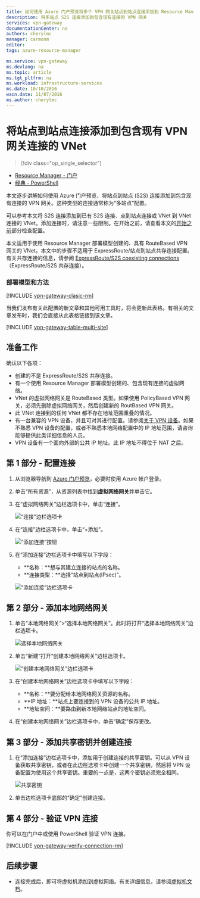 ```yaml
---
title: 如何使用 Azure 门户预览将多个 VPN 网关站点到站点连接添加到 Resource Manager 部署模型的虚拟网络 | Azure
description: 将多站点 S2S 连接添加到包含现有连接的 VPN 网关
services: vpn-gateway
documentationCenter: na
authors: cherylmc
manager: carmonm
editor: 
tags: azure-resource-manager

ms.service: vpn-gateway
ms.devlang: na
ms.topic: article
ms.tgt_pltfrm: na
ms.workload: infrastructure-services
ms.date: 10/10/2016
wacn.date: 11/07/2016
ms.author: cherylmc
---
```


# 将站点到站点连接添加到包含现有 VPN 网关连接的 VNet

> [!div class="op_single_selector"]
- [Resource Manager - 门户](./vpn-gateway-howto-multi-site-to-site-resource-manager-portal.md)
- [经典 - PowerShell](./vpn-gateway-multi-site.md)

本文逐步讲解如何使用 Azure 门户预览，将站点到站点 (S2S) 连接添加到包含现有连接的 VPN 网关。这种类型的连接通常称为“多站点”配置。

可以参考本文将 S2S 连接添加到已有 S2S 连接、点到站点连接或 VNet 到 VNet 连接的 VNet。添加连接时，请注意一些限制。在开始之前，请查看本文的[开始之前](#before)部分检查配置。

本文适用于使用 Resource Manager 部署模型创建的、具有 RouteBased VPN 网关的 VNet。本文中的步骤不适用于 ExpressRoute/站点到站点共存连接配置。有关共存连接的信息，请参阅 [ExpressRoute/S2S coexisting connections](../expressroute/expressroute-howto-coexist-resource-manager.md)（ExpressRoute/S2S 共存连接）。

### 部署模型和方法

[!INCLUDE [vpn-gateway-clasic-rm](../../includes/vpn-gateway-classic-rm-include.md)]

当我们发布有关此配置的新文章和其他可用工具时，将会更新此表格。有相关的文章发布时，我们会直接从此表格链接到该文章。

[!INCLUDE [vpn-gateway-table-multi-site](../../includes/vpn-gateway-table-multisite-include.md)]

## <a name="before"></a>准备工作

确认以下各项：

- 创建的不是 ExpressRoute/S2S 共存连接。
- 有一个使用 Resource Manager 部署模型创建的、包含现有连接的虚拟网络。
- VNet 的虚拟网络网关是 RouteBased 类型。如果使用 PolicyBased VPN 网关，必须先删除虚拟网络网关，然后创建新的 RoutBased VPN 网关。
- 此 VNet 连接到的任何 VNet 都不存在地址范围重叠的情况。
- 有一台兼容的 VPN 设备，并且可对其进行配置。请参阅[关于 VPN 设备](./vpn-gateway-about-vpn-devices.md)。如果不熟悉 VPN 设备的配置，或者不熟悉本地网络配置中的 IP 地址范围，请咨询能够提供此类详细信息的人员。
- VPN 设备有一个面向外部的公共 IP 地址。此 IP 地址不得位于 NAT 之后。

## <a name="part1"></a>第 1 部分 - 配置连接

1. 从浏览器导航到 [Azure 门户预览](http://portal.azure.cn)，必要时使用 Azure 帐户登录。
2. 单击“所有资源”，从资源列表中找到**虚拟网络网关**并单击它。
3. 在“虚拟网络网关”边栏选项卡中，单击“连接”。

    ![“连接”边栏选项卡](./media/vpn-gateway-howto-multi-site-to-site-resource-manager-portal/connectionsblade.png "“连接”边栏选项卡")

4. 在“连接”边栏选项卡中，单击“+添加”。

    ![“添加连接”按钮](./media/vpn-gateway-howto-multi-site-to-site-resource-manager-portal/addbutton.png "“添加连接”按钮")

5. 在“添加连接”边栏选项卡中填写以下字段：
    - **名称：**想与其建立连接的站点的名称。
    - **连接类型：**选择“站点到站点(IPsec)”。

    ![“添加连接”边栏选项卡](./media/vpn-gateway-howto-multi-site-to-site-resource-manager-portal/addconnectionblade.png "“添加连接”边栏选项卡")

## <a name="part2"></a>第 2 部分 - 添加本地网络网关

1. 单击“本地网络网关”>“选择本地网络网关”。此时将打开“选择本地网络网关”边栏选项卡。

    ![选择本地网络网关](./media/vpn-gateway-howto-multi-site-to-site-resource-manager-portal/chooselng.png "选择本地网络网关")
2. 单击“新建”打开“创建本地网络网关”边栏选项卡。

    ![“创建本地网络网关”边栏选项卡](./media/vpn-gateway-howto-multi-site-to-site-resource-manager-portal/createlngblade.png "创建本地网络网关")

3. 在“创建本地网络网关”边栏选项卡中填写以下字段：
    - **名称：**要分配给本地网络网关资源的名称。
    - **IP 地址：**站点上要连接到的 VPN 设备的公共 IP 地址。
    - **地址空间：**要路由到新本地网络站点的地址空间。
4. 在“创建本地网络网关”边栏选项卡中，单击“确定”保存更改。

## <a name="part3"></a>第 3 部分 - 添加共享密钥并创建连接

1. 在“添加连接”边栏选项卡中，添加用于创建连接的共享密钥。可以从 VPN 设备获取共享密钥，或者在此边栏选项卡中创建一个共享密钥，然后将 VPN 设备配置为使用这个共享密钥。重要的一点是，这两个密钥必须完全相同。

    ![共享密钥](./media/vpn-gateway-howto-multi-site-to-site-resource-manager-portal/sharedkey.png "共享密钥")
2. 单击边栏选项卡底部的“确定”创建连接。

## <a name="part4"></a>第 4 部分 - 验证 VPN 连接

你可以在门户中或使用 PowerShell 验证 VPN 连接。

[!INCLUDE [vpn-gateway-verify-connection-rm](../../includes/vpn-gateway-verify-connection-rm-include.md)]

## 后续步骤

- 连接完成后，即可将虚拟机添加到虚拟网络。有关详细信息，请参阅[虚拟机文档](../virtual-machines/index.md/)。

<!---HONumber=Mooncake_1031_2016-->